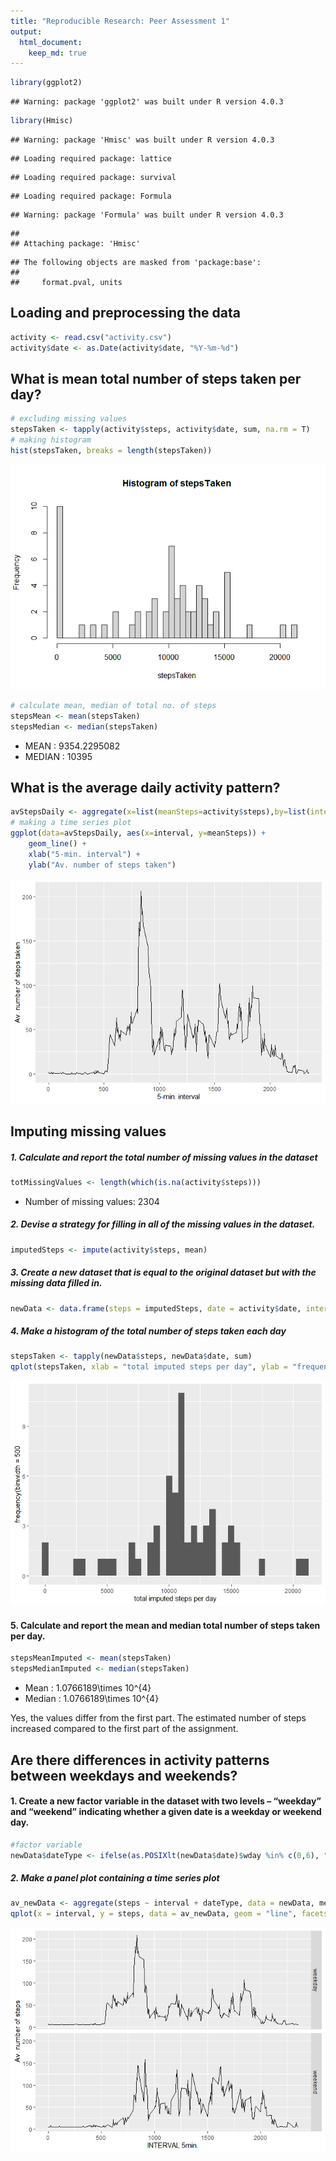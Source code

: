 ```yaml
---
title: "Reproducible Research: Peer Assessment 1"
output: 
  html_document:
    keep_md: true
---
```


```r
library(ggplot2)
```

```
## Warning: package 'ggplot2' was built under R version 4.0.3
```

```r
library(Hmisc)
```

```
## Warning: package 'Hmisc' was built under R version 4.0.3
```

```
## Loading required package: lattice
```

```
## Loading required package: survival
```

```
## Loading required package: Formula
```

```
## Warning: package 'Formula' was built under R version 4.0.3
```

```
## 
## Attaching package: 'Hmisc'
```

```
## The following objects are masked from 'package:base':
## 
##     format.pval, units
```

## Loading and preprocessing the data

```r
activity <- read.csv("activity.csv")
activity$date <- as.Date(activity$date, "%Y-%m-%d")
```

## What is mean total number of steps taken per day?

```r
# excluding missing values
stepsTaken <- tapply(activity$steps, activity$date, sum, na.rm = T)
# making histogram
hist(stepsTaken, breaks = length(stepsTaken))
```

![](PA1_template_files/figure-html/unnamed-chunk-3-1.png)<!-- -->

```r
# calculate mean, median of total no. of steps
stepsMean <- mean(stepsTaken)
stepsMedian <- median(stepsTaken)
```

* MEAN : 9354.2295082
* MEDIAN : 10395

## What is the average daily activity pattern?

```r
avStepsDaily <- aggregate(x=list(meanSteps=activity$steps),by=list(interval=activity$interval),FUN=mean, na.rm=TRUE)
# making a time series plot
ggplot(data=avStepsDaily, aes(x=interval, y=meanSteps)) +
    geom_line() +
    xlab("5-min. interval") +
    ylab("Av. number of steps taken")
```

![](PA1_template_files/figure-html/unnamed-chunk-4-1.png)<!-- -->

## Imputing missing values
##### 1. Calculate and report the total number of missing values in the dataset 

```r
totMissingValues <- length(which(is.na(activity$steps)))
```

* Number of missing values: 2304

##### 2. Devise a strategy for filling in all of the missing values in the dataset.

```r
imputedSteps <- impute(activity$steps, mean)
```

##### 3. Create a new dataset that is equal to the original dataset but with the missing data filled in.

```r
newData <- data.frame(steps = imputedSteps, date = activity$date, interval = activity$interval)
```

##### 4. Make a histogram of the total number of steps taken each day 

```r
stepsTaken <- tapply(newData$steps, newData$date, sum)
qplot(stepsTaken, xlab = "total imputed steps per day", ylab = "frequency(binwidth = 500", binwidth = 500)
```

![](PA1_template_files/figure-html/unnamed-chunk-8-1.png)<!-- -->

#### 5. Calculate and report the mean and median total number of steps taken per day.

```r
stepsMeanImputed <- mean(stepsTaken)
stepsMedianImputed <- median(stepsTaken)
```

* Mean : 1.0766189\times 10^{4}
* Median :  1.0766189\times 10^{4}

Yes, the values differ from the first part. The estimated number of steps increased compared to the first part of the assignment.

## Are there differences in activity patterns between weekdays and weekends?
#### 1. Create a new factor variable in the dataset with two levels – “weekday” and “weekend” indicating whether a given date is a weekday or weekend day.

```r
#factor variable 
newData$dateType <- ifelse(as.POSIXlt(newData$date)$wday %in% c(0,6), "weekend", "weekday")
```

##### 2. Make a panel plot containing a time series plot

```r
av_newData <- aggregate(steps ~ interval + dateType, data = newData, mean)
qplot(x = interval, y = steps, data = av_newData, geom = "line", facets = (dateType~.), xlab = "INTERVAL 5min.", ylab = "Av. number of steps")
```

![](PA1_template_files/figure-html/unnamed-chunk-11-1.png)<!-- -->

